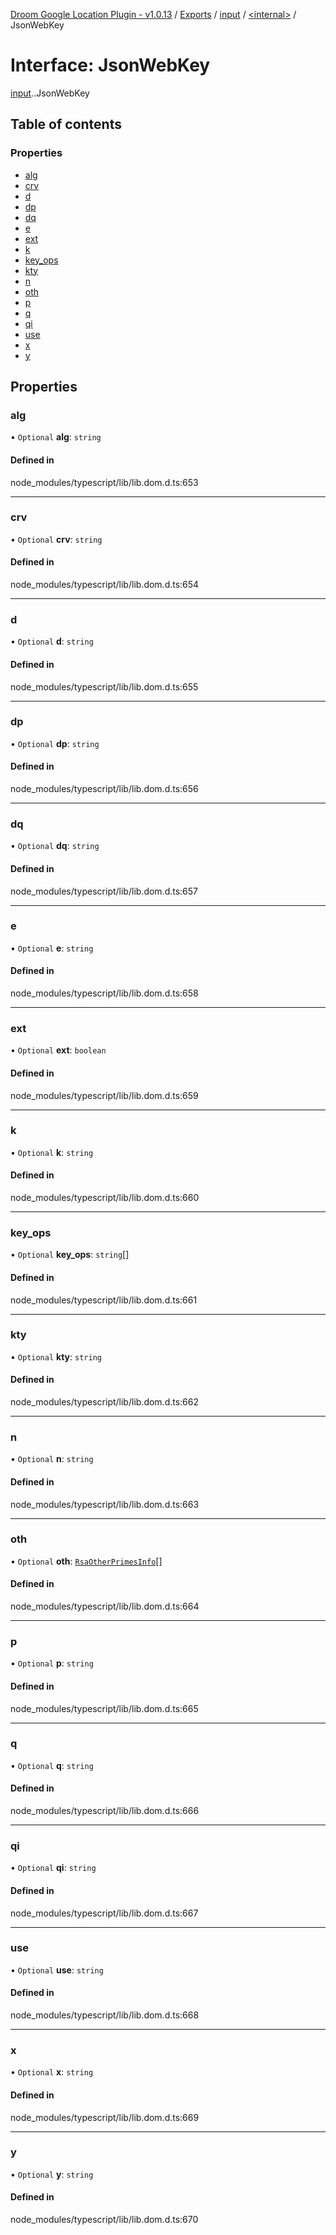 [Droom Google Location Plugin - v1.0.13](../README.md) / [Exports](../modules.md) / [input](../modules/input.md) / [<internal\>](../modules/input._internal_.md) / JsonWebKey

# Interface: JsonWebKey

[input](../modules/input.md).[<internal>](../modules/input._internal_.md).JsonWebKey

## Table of contents

### Properties

- [alg](input._internal_.JsonWebKey.md#alg)
- [crv](input._internal_.JsonWebKey.md#crv)
- [d](input._internal_.JsonWebKey.md#d)
- [dp](input._internal_.JsonWebKey.md#dp)
- [dq](input._internal_.JsonWebKey.md#dq)
- [e](input._internal_.JsonWebKey.md#e)
- [ext](input._internal_.JsonWebKey.md#ext)
- [k](input._internal_.JsonWebKey.md#k)
- [key\_ops](input._internal_.JsonWebKey.md#key_ops)
- [kty](input._internal_.JsonWebKey.md#kty)
- [n](input._internal_.JsonWebKey.md#n)
- [oth](input._internal_.JsonWebKey.md#oth)
- [p](input._internal_.JsonWebKey.md#p)
- [q](input._internal_.JsonWebKey.md#q)
- [qi](input._internal_.JsonWebKey.md#qi)
- [use](input._internal_.JsonWebKey.md#use)
- [x](input._internal_.JsonWebKey.md#x)
- [y](input._internal_.JsonWebKey.md#y)

## Properties

### alg

• `Optional` **alg**: `string`

#### Defined in

node_modules/typescript/lib/lib.dom.d.ts:653

___

### crv

• `Optional` **crv**: `string`

#### Defined in

node_modules/typescript/lib/lib.dom.d.ts:654

___

### d

• `Optional` **d**: `string`

#### Defined in

node_modules/typescript/lib/lib.dom.d.ts:655

___

### dp

• `Optional` **dp**: `string`

#### Defined in

node_modules/typescript/lib/lib.dom.d.ts:656

___

### dq

• `Optional` **dq**: `string`

#### Defined in

node_modules/typescript/lib/lib.dom.d.ts:657

___

### e

• `Optional` **e**: `string`

#### Defined in

node_modules/typescript/lib/lib.dom.d.ts:658

___

### ext

• `Optional` **ext**: `boolean`

#### Defined in

node_modules/typescript/lib/lib.dom.d.ts:659

___

### k

• `Optional` **k**: `string`

#### Defined in

node_modules/typescript/lib/lib.dom.d.ts:660

___

### key\_ops

• `Optional` **key\_ops**: `string`[]

#### Defined in

node_modules/typescript/lib/lib.dom.d.ts:661

___

### kty

• `Optional` **kty**: `string`

#### Defined in

node_modules/typescript/lib/lib.dom.d.ts:662

___

### n

• `Optional` **n**: `string`

#### Defined in

node_modules/typescript/lib/lib.dom.d.ts:663

___

### oth

• `Optional` **oth**: [`RsaOtherPrimesInfo`](input._internal_.RsaOtherPrimesInfo.md)[]

#### Defined in

node_modules/typescript/lib/lib.dom.d.ts:664

___

### p

• `Optional` **p**: `string`

#### Defined in

node_modules/typescript/lib/lib.dom.d.ts:665

___

### q

• `Optional` **q**: `string`

#### Defined in

node_modules/typescript/lib/lib.dom.d.ts:666

___

### qi

• `Optional` **qi**: `string`

#### Defined in

node_modules/typescript/lib/lib.dom.d.ts:667

___

### use

• `Optional` **use**: `string`

#### Defined in

node_modules/typescript/lib/lib.dom.d.ts:668

___

### x

• `Optional` **x**: `string`

#### Defined in

node_modules/typescript/lib/lib.dom.d.ts:669

___

### y

• `Optional` **y**: `string`

#### Defined in

node_modules/typescript/lib/lib.dom.d.ts:670
